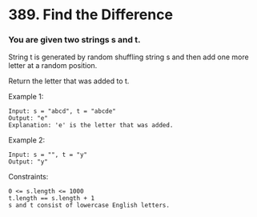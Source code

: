 # 389. Find the Difference
### You are given two strings s and t.

String t is generated by random shuffling string s and then add one more letter at a random position.

Return the letter that was added to t.



Example 1:
```
Input: s = "abcd", t = "abcde"
Output: "e"
Explanation: 'e' is the letter that was added.
```
Example 2:
```
Input: s = "", t = "y"
Output: "y"
```

Constraints:
```
0 <= s.length <= 1000
t.length == s.length + 1
s and t consist of lowercase English letters.
```